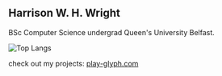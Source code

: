 ## Harrison W. H. Wright
BSc Computer Science undergrad Queen's University Belfast.

![Top Langs](https://github-readme-stats.vercel.app/api/top-langs/?username=harrisonwhwright&layout=compact)

check out my projects:
[play-glyph.com](https://play-glyph.com)
